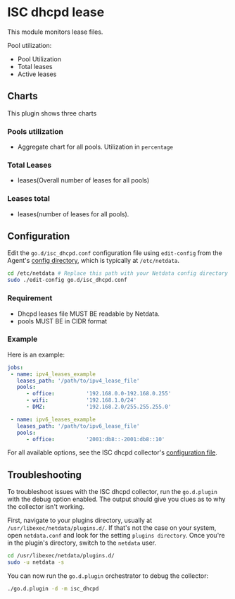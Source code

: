 <!--
title: "Monitoring ISC dhcp lease files with Netdata"
custom_edit_url: https://github.com/netdata/go.d.plugin/edit/master/modules/isc_dhcpd/README.md
sidebar_label: "ISC dhcp lease files"
-->

# ISC dhcpd lease

This module monitors lease files.

Pool utilization:

-   Pool Utilization
-   Total leases
-   Active leases

## Charts

This plugin shows three charts

### Pools utilization

-   Aggregate chart for all pools. Utilization in `percentage`

### Total Leases

-   leases(Overall number of leases for all pools)

### Leases total

-   leases(number of leases for all pools).  

## Configuration

Edit the `go.d/isc_dhcpd.conf` configuration file using `edit-config` from the Agent's [config
directory](/docs/step-by-step/step-04.md#find-your-netdataconf-file), which is typically at `/etc/netdata`.

```bash
cd /etc/netdata # Replace this path with your Netdata config directory
sudo ./edit-config go.d/isc_dhcpd.conf
```

### Requirement

-   Dhcpd leases file MUST BE readable by Netdata.
-   pools MUST BE in CIDR format

### Example

Here is an example:

```yaml
jobs:
 - name: ipv4_leases_example
   leases_path: '/path/to/ipv4_lease_file'
   pools:
      - office:          '192.168.0.0-192.168.0.255'
      - wifi:            '192.168.1.0/24'
      - DMZ:             '192.168.2.0/255.255.255.0'

 - name: ipv6_leases_example
   leases_path: '/path/to/ipv6_lease_file'
   pools:
      - office:          '2001:db8::-2001:db8::10'
```

For all available options, see the ISC dhcpd collector's [configuration
file](https://github.com/netdata/go.d.plugin/blob/master/config/go.d/isc_dhcpd.conf).

## Troubleshooting

To troubleshoot issues with the ISC dhcpd collector, run the `go.d.plugin` with the debug option enabled.
The output should give you clues as to why the collector isn't working.

First, navigate to your plugins directory, usually at `/usr/libexec/netdata/plugins.d/`. If that's not the case on your
system, open `netdata.conf` and look for the setting `plugins directory`. Once you're in the plugin's directory, switch
to the `netdata` user.

```bash
cd /usr/libexec/netdata/plugins.d/
sudo -u netdata -s
```

You can now run the `go.d.plugin` orchestrator to debug the collector:

```bash
./go.d.plugin -d -m isc_dhcpd
```
